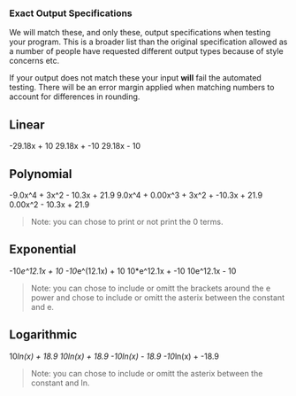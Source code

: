 ### Exact Output Specifications

We will match these, and only these, output specifications when testing your program. This is a broader list than the original specification allowed as a number of people have requested different output types because of style concerns etc.

If your output does not match these your input **will** fail
the automated testing. There will be an error margin applied when matching numbers to account for differences in rounding.

## Linear
-29.18x + 10
29.18x + -10
29.18x - 10

## Polynomial
-9.0x^4 + 3x^2 - 10.3x + 21.9
9.0x^4 + 0.00x^3 + 3x^2 + -10.3x + 21.9
0.00x^2 - 10.3x + 21.9

> Note: you can chose to print or not print the 0 terms.

## Exponential
-10*e^12.1x + 10
-10*e^(12.1x) + 10
10*e^12.1x + -10
10e^12.1x - 10

> Note: you can chose to include or omitt the brackets around the e power and chose to include or omitt the asterix between the constant and e.

## Logarithmic
10*ln(x) + 18.9
10ln(x) + 18.9
-10ln(x) - 18.9
-10*ln(x) + -18.9

> Note: you can chose to include or omitt the asterix between the constant and ln.
